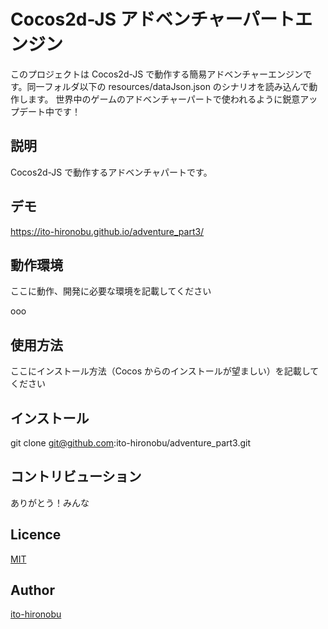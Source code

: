 Cocos2d-JS アドベンチャーパートエンジン
====

このプロジェクトは Cocos2d-JS で動作する簡易アドベンチャーエンジンです。同一フォルダ以下の resources/dataJson.json のシナリオを読み込んで動作します。
世界中のゲームのアドベンチャーパートで使われるように鋭意アップデート中です！

## 説明

Cocos2d-JS で動作するアドベンチャパートです。

## デモ

https://ito-hironobu.github.io/adventure_part3/

## 動作環境

ここに動作、開発に必要な環境を記載してください

ooo

## 使用方法

ここにインストール方法（Cocos からのインストールが望ましい）を記載してください

## インストール

git clone git@github.com:ito-hironobu/adventure_part3.git

## コントリビューション

ありがとう！みんな

## Licence

[MIT](https://github.com/tcnksm/tool/blob/master/LICENCE)

## Author

[ito-hironobu](https://github.com/ito-hironobu)
